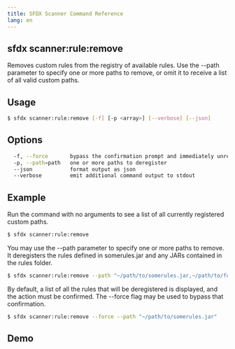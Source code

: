 ```yaml
---
title: SFDX Scanner Command Reference
lang: en
---
```


## sfdx scanner:rule:remove
Removes custom rules from the registry of available rules. Use the --path parameter to specify one or more paths to remove, or omit it to receive a list of all valid custom paths.

## Usage

```bash
$ sfdx scanner:rule:remove [-f] [-p <array>] [--verbose] [--json]
```
  
## Options

```bash
  -f, --force		bypass the confirmation prompt and immediately unregister the rules
  -p, --path=path	one or more paths to deregister
  --json      		format output as json
  --verbose      	emit additional command output to stdout
```
  
## Example

Run the command with no arguments to see a list of all currently registered custom paths.
```bash
$ sfdx scanner:rule:remove
```

You may use the --path parameter to specify one or more paths to remove. It deregisters the rules defined in somerules.jar and any JARs contained in the rules folder.
  
```bash
$ sfdx scanner:rule:remove --path "~/path/to/somerules.jar,~/path/to/folder/containing/rules"
```  
  		
  By default, a list of all the rules that will be deregistered is displayed, and the action must be confirmed. The --force flag may be used to bypass that confirmation. 
```bash
$ sfdx scanner:rule:remove --force --path "~/path/to/somerules.jar"
```

## Demo
